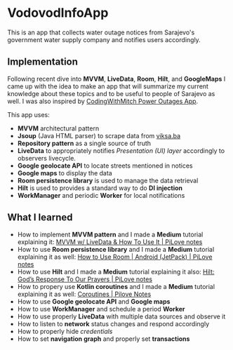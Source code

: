 # VodovodInfoApp
This is an app that collects water outage notices from Sarajevo's government water supply company and notifies users accordingly.

## Implementation

Following recent dive into **MVVM**, **LiveData**, **Room**, **Hilt**, and **GoogleMaps** I came up with the idea to make an app that will summarize my current knowledge about these topics and to be useful to people of Sarajevo as well. 
I was also inspired by [CodingWithMitch Power Outages App][cwm].

This app uses: 
 - **MVVM** architectural pattern
 - **Jsoup** (Java HTML parser) to scrape data from [viksa.ba][vm]
 - **Repository pattern** as a single source of truth
 - **LiveData** to appropriately notifies *Presentation (UI) layer* accordingly to observers livecycle.
 - **Google geolocate API** to locate streets mentioned in notices
 - **Google maps** to display the data
 - **Room persistence library** is used to manage the data retrieval
 - **Hilt** is used to provides a standard way to do **DI injection**
 - **WorkManager** and periodic **Worker** for local notifications
 

## What I learned
- How to implement **MVVM pattern** and I made a **Medium** tutorial explaining it: 
  [MVVM w/ LiveData & How To Use It | PiLove notes][mvvm]
- How to use **Room persistence library** and I made a **Medium** tutorial explaining it as well:
[How to Use Room | Android (JetPack) | PiLove notes][room]
- How to use **Hilt** and I made a **Medium** tutorial explaining it also:
 [Hilt: God’s Response To Our Prayers | PiLove notes][hilt]
- How to propery use **Kotlin coroutines** and I made a **Medium** tutorial explaining it as well:
 [Coroutines | Pilove Notes][coro]
- How to use **Google geolocate API** and **Google maps**
- How to use **WorkManager** and schedule a period **Worker**
- How to use properly **LiveData** with multiple data sources and observe it
- How to listen to **network** status changes and respond accordingly
- How to properly hide *credentials*
- How to set **navigation graph** and properly set **transactions**


[cwm]: <https://www.youtube.com/watch?v=69kA1xiVvkU&t=513s>
[vm]: <http://www.viksa.ba/>
[mvvm]: <https://medium.com/@adipilav/mvvm-w-livedata-how-to-use-it-pilove-notes-7ebfc9789a05>
[hilt]: <https://medium.com/android-dev-hacks/hilt-gods-response-to-our-prayers-pilove-notes-a0ef30db983f?source=friends_link&sk=e039fc0b9939af44197cc4d08df2902c>
[room]: <https://medium.com/swlh/how-to-use-room-android-jetpack-pilove-notes-8a3b2a64631d?source=friends_link&sk=dbfc08dc552cb57ed41a276bce1d7e65>
[coro]: <https://medium.com/swlh/coroutines-pilove-notes-cb83654a88d4?source=friends_link&sk=6a73b5234201bf3bd91361b79cdd4278>

